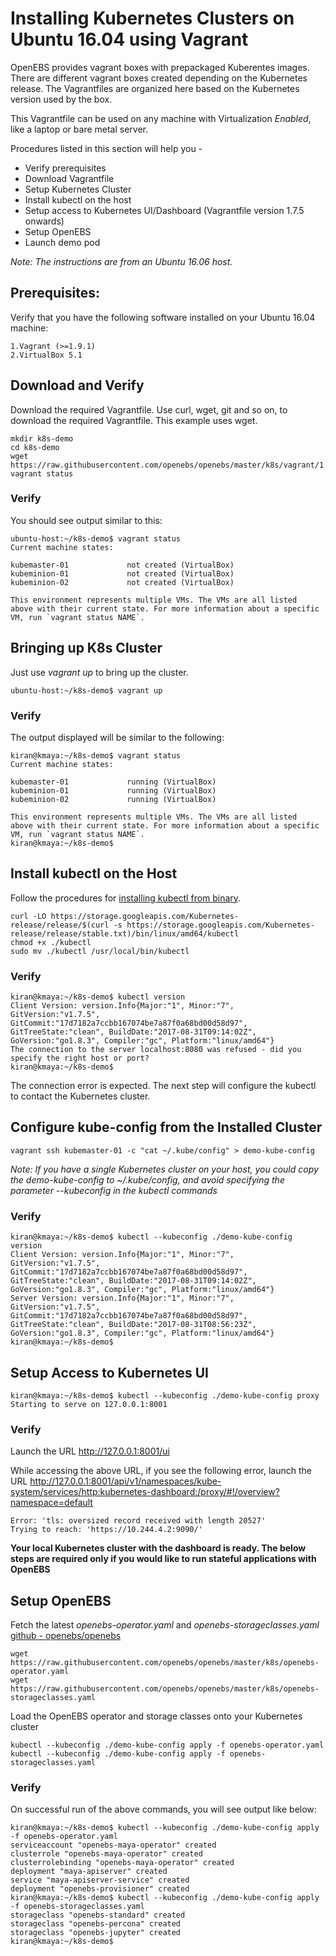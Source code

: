 # Installing Kubernetes Clusters on Ubuntu 16.04 using Vagrant

OpenEBS provides vagrant boxes with prepackaged Kuberentes images. There are different vagrant boxes created depending on the Kubernetes release. The Vagrantfiles are organized here based on the Kubernetes version used by the box. 

This Vagrantfile can be used on any machine with Virtualization *Enabled*, like a laptop or bare metal server. 

Procedures listed in this section will help you -
- Verify prerequisites
- Download Vagrantfile
- Setup Kubernetes Cluster
- Install kubectl on the host 
- Setup access to Kubernetes UI/Dashboard (Vagrantfile version 1.7.5 onwards)
- Setup OpenEBS
- Launch demo pod

*Note: The instructions are from an Ubuntu 16.06 host.*

## Prerequisites:

Verify that you have the following software installed on your Ubuntu 16.04 machine:
```
1.Vagrant (>=1.9.1)
2.VirtualBox 5.1
```

## Download and Verify 

Download the required Vagrantfile. Use curl, wget, git and so on, to download the required Vagrantfile. This example uses wget.

```
mkdir k8s-demo
cd k8s-demo
wget https://raw.githubusercontent.com/openebs/openebs/master/k8s/vagrant/1.7.5/Vagrantfile
vagrant status
```

### Verify

You should see output similar to this:
```
ubuntu-host:~/k8s-demo$ vagrant status
Current machine states:

kubemaster-01             not created (VirtualBox)
kubeminion-01             not created (VirtualBox)
kubeminion-02             not created (VirtualBox)

This environment represents multiple VMs. The VMs are all listed
above with their current state. For more information about a specific
VM, run `vagrant status NAME`.
```

## Bringing up K8s Cluster

Just use *vagrant up* to bring up the cluster. 

```
ubuntu-host:~/k8s-demo$ vagrant up
```

### Verify

The output displayed will be similar to the following:
```
kiran@kmaya:~/k8s-demo$ vagrant status
Current machine states:

kubemaster-01             running (VirtualBox)
kubeminion-01             running (VirtualBox)
kubeminion-02             running (VirtualBox)

This environment represents multiple VMs. The VMs are all listed
above with their current state. For more information about a specific
VM, run `vagrant status NAME`.
kiran@kmaya:~/k8s-demo$ 
```

## Install kubectl on the Host

Follow the procedures for [installing kubectl from binary](https://Kubernetes.io/docs/tasks/tools/install-kubectl/#install-kubectl-binary-via-curl).

```
curl -LO https://storage.googleapis.com/Kubernetes-release/release/$(curl -s https://storage.googleapis.com/Kubernetes-release/release/stable.txt)/bin/linux/amd64/kubectl
chmod +x ./kubectl
sudo mv ./kubectl /usr/local/bin/kubectl
```

### Verify

```
kiran@kmaya:~/k8s-demo$ kubectl version
Client Version: version.Info{Major:"1", Minor:"7", GitVersion:"v1.7.5", GitCommit:"17d7182a7ccbb167074be7a87f0a68bd00d58d97", GitTreeState:"clean", BuildDate:"2017-08-31T09:14:02Z", GoVersion:"go1.8.3", Compiler:"gc", Platform:"linux/amd64"}
The connection to the server localhost:8080 was refused - did you specify the right host or port?
kiran@kmaya:~/k8s-demo$ 
```

The connection error is expected. The next step will configure the kubectl to contact the Kubernetes cluster. 

## Configure kube-config from the Installed Cluster

```
vagrant ssh kubemaster-01 -c "cat ~/.kube/config" > demo-kube-config
```

*Note: If you have a single Kubernetes cluster on your host, you could copy the demo-kube-config to ~/.kube/config, and avoid specifying the parameter --kubeconfig in the kubectl commands*

### Verify

```
kiran@kmaya:~/k8s-demo$ kubectl --kubeconfig ./demo-kube-config version
Client Version: version.Info{Major:"1", Minor:"7", GitVersion:"v1.7.5", GitCommit:"17d7182a7ccbb167074be7a87f0a68bd00d58d97", GitTreeState:"clean", BuildDate:"2017-08-31T09:14:02Z", GoVersion:"go1.8.3", Compiler:"gc", Platform:"linux/amd64"}
Server Version: version.Info{Major:"1", Minor:"7", GitVersion:"v1.7.5", GitCommit:"17d7182a7ccbb167074be7a87f0a68bd00d58d97", GitTreeState:"clean", BuildDate:"2017-08-31T08:56:23Z", GoVersion:"go1.8.3", Compiler:"gc", Platform:"linux/amd64"}
kiran@kmaya:~/k8s-demo$ 
```

## Setup Access to Kubernetes UI

```
kiran@kmaya:~/k8s-demo$ kubectl --kubeconfig ./demo-kube-config proxy
Starting to serve on 127.0.0.1:8001
```

### Verify 

Launch the URL http://127.0.0.1:8001/ui

While accessing the above URL, if you see the following error, launch the URL http://127.0.0.1:8001/api/v1/namespaces/kube-system/services/http:kubernetes-dashboard:/proxy/#!/overview?namespace=default

```
Error: 'tls: oversized record received with length 20527'
Trying to reach: 'https://10.244.4.2:9090/'
```


**Your local Kubernetes cluster with the dashboard is ready. The below steps are required only if you would like to run stateful applications with OpenEBS**

## Setup OpenEBS

Fetch the latest *openebs-operator.yaml* and *openebs-storageclasses.yaml* [github - openebs/openebs](../)

```
wget https://raw.githubusercontent.com/openebs/openebs/master/k8s/openebs-operator.yaml
wget https://raw.githubusercontent.com/openebs/openebs/master/k8s/openebs-storageclasses.yaml
```

Load the OpenEBS operator and storage classes onto your Kubernetes cluster

```
kubectl --kubeconfig ./demo-kube-config apply -f openebs-operator.yaml
kubectl --kubeconfig ./demo-kube-config apply -f openebs-storageclasses.yaml
```

### Verify

On successful run of the above commands, you will see output like below:

```
kiran@kmaya:~/k8s-demo$ kubectl --kubeconfig ./demo-kube-config apply -f openebs-operator.yaml
serviceaccount "openebs-maya-operator" created
clusterrole "openebs-maya-operator" created
clusterrolebinding "openebs-maya-operator" created
deployment "maya-apiserver" created
service "maya-apiserver-service" created
deployment "openebs-provisioner" created
kiran@kmaya:~/k8s-demo$ kubectl --kubeconfig ./demo-kube-config apply -f openebs-storageclasses.yaml 
storageclass "openebs-standard" created
storageclass "openebs-percona" created
storageclass "openebs-jupyter" created
kiran@kmaya:~/k8s-demo$ 
```

